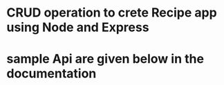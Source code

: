 # CRUD operation to crete Recipe app using Node and Express

# sample Api are given below in the documentation

<!-- # https://documenter.getpostman.com/view/39168911/2sAY4siPZx -->